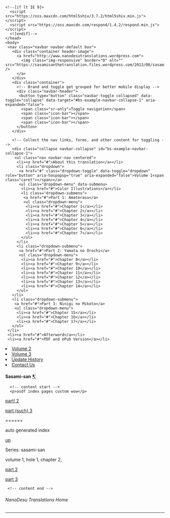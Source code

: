<!DOCTYPE html>
<html lang="en">
<head>
  <meta charset="utf-8">
  <meta http-equiv="X-UA-Compatible" content="IE=edge">
  <meta name="viewport" content="width=device-width, initial-scale=1">
  <!-- The above 3 meta tags *must* come first in the head; any other head content must come *after* these tags -->
  <title>Nanodesu</title>

  <!-- Bootstrap -->
  <link href="../../../../static/bootstrap.min.css" rel="stylesheet">
  <link href="../../../../static/bootstrap-submenu-2.0.1-dist/css/bootstrap-submenu.min.css" rel="stylesheet">
  <link href="../../../../static/site.css" rel="stylesheet">

  <!-- HTML5 shim and Respond.js for IE8 support of HTML5 elements and media queries -->
  <!-- WARNING: Respond.js doesn't work if you view the page via file:// -->
    <!--[if lt IE 9]>
      <script src="https://oss.maxcdn.com/html5shiv/3.7.2/html5shiv.min.js"></script>
      <script src="https://oss.maxcdn.com/respond/1.4.2/respond.min.js"></script>
      <![endif]-->
    </head>
    <body>
     <nav class="navbar navbar-default box">
       <div class="container header-image">
         <a href="http://www.nanodesutranslations.wordpress.com">
           <img class="img-responsive" border="0" alt="" src="https://sasamisanthetranslation.files.wordpress.com/2013/08/sasami4.png" />
         </a>
       </div>
       <div class="container">
         <!-- Brand and toggle get grouped for better mobile display -->
         <div class="navbar-header">
          <button type="button" class="navbar-toggle collapsed" data-toggle="collapse" data-target="#bs-example-navbar-collapse-1" aria-expanded="false">
           <span class="sr-only">Toggle navigation</span>
           <span class="icon-bar"></span>
           <span class="icon-bar"></span>
           <span class="icon-bar"></span>
         </button>
       </div>

       <!-- Collect the nav links, forms, and other content for toggling -->
       <div class="collapse navbar-collapse" id="bs-example-navbar-collapse-1">
        <ul class="nav navbar-nav centered">
         <li><a href="#">About this translation</a></li>
         <li class="dropdown">
          <a href="#" class="dropdown-toggle" data-toggle="dropdown" role="button" aria-haspopup="true" aria-expanded="false">Volume 1<span class="caret"></span></a>
          <ul class="dropdown-menu" data-submenu>
           <li><a href="#">Color Illustrations</a></li>
           <li class="dropdown-submenu">
            <a href="#">Part 1: Amaterasu</a>
            <ul class="dropdown-menu">
             <li><a href="#">Chapter 1</a></li>
             <li><a href="#">Chapter 2</a></li>
             <li><a href="#">Chapter 3</a></li>
             <li><a href="#">Chapter 4</a></li>
             <li><a href="#">Chapter 5</a></li>
             <li><a href="#">Chapter 6</a></li>
             <li><a href="#">Chapter 7</a></li>
           </ul>
         </li>
         <li class="dropdown-submenu">
          <a href="#">Part 2: Yamata no Orochi</a>
          <ul class="dropdown-menu">
           <li><a href="#">Chapter 8</a></li>
           <li><a href="#">Chapter 9</a></li>
           <li><a href="#">Chapter 10</a></li>
           <li><a href="#">Chapter 11</a></li>
           <li><a href="#">Chapter 12</a></li>
           <li><a href="#">Chapter 13</a></li>
           <li><a href="#">Chapter 14</a></li>
         </ul>
       </li>
       <li class="dropdown-submenu">
        <a href="#">Part 3: Ninigi no Mikoto</a>
        <ul class="dropdown-menu">
         <li><a href="#">Chapter 15</a></li>
         <li><a href="#">Chapter 16</a></li>
         <li><a href="#">Chapter 17</a></li>
       </ul>
     </li>
     <li><a href="#">Afterword</a></li>
     <li><a href="#">PDF and ePub Version</a></li>
   </ul>
 </li>
 <li class="dropdown">
  <a href="#" class="dropdown-toggle" data-toggle="dropdown" role="button" aria-haspopup="true" aria-expanded="false">Volume 2<span class="caret"></span></a>
</li>
<li class="dropdown">
  <a href="#" class="dropdown-toggle" data-toggle="dropdown" role="button" aria-haspopup="true" aria-expanded="false">Volume 3<span class="caret"></span></a>
</li>
<li><a href="#">Update History</a></li>
<li><a href="#">Contact Us</a></li>
</ul>
</div><!-- /.navbar-collapse -->
</div><!-- /.container-fluid -->
</nav>

<div class="container content-container">
  <div class="row">
   <div class="col-md-9 col-xs-12 colpad-right">
    <div class="panel panel-default box">
     <div class="panel-heading">
      <h4>Sasami-san <a href="../../../../sasami-san/1/1">↸</a></h4>
    </div>
    <div class="panel-body">

      <!-- content start -->
      <p>asdf index pages custom wow</p>
<p><a href="./2">part! 2</a></p>
<p><a href="./3">part (such) 3</a></p>
<p>======</p>
<p>auto generated index</p>
<p><a href="../../../../sasami-san/1/1">up</a></p>
<p>Series: sasami-san</p>
<p>volume 1, hole 1, chapter 2, </p>
<p><a href="2">part 2</a></p>
<p><a href="3">part 3</a></p>

     <!-- content end -->
   </div>
 </div>
</div>
<div class="col-md-3 hidden-xs hidden-sm colpad-left">
  <div class="panel panel-default box">
   <div class="panel-body">
    <h6>NanoDesu Translations Home</h6>
    <hr>
    <p>
     <a href="http://www.nanodesutranslations.wordpress.com"><img class="img-responsive" border="0" alt="" src="http://nanodesutranslations.files.wordpress.com/2014/05/h6wvikg.png" /></a>
   </p>
 </div>
</div>
</div>
</div>

<!-- jQuery (necessary for Bootstrap's JavaScript plugins) -->
<script src="https://ajax.googleapis.com/ajax/libs/jquery/1.11.3/jquery.min.js"></script>
<!-- Include all compiled plugins (below), or include individual files as needed -->
<script src="https://maxcdn.bootstrapcdn.com/bootstrap/3.3.6/js/bootstrap.min.js" integrity="sha384-0mSbJDEHialfmuBBQP6A4Qrprq5OVfW37PRR3j5ELqxss1yVqOtnepnHVP9aJ7xS" crossorigin="anonymous"></script>
<script type="text/javaScript" src="../../../../static/bootstrap-submenu-2.0.1-dist/js/bootstrap-submenu.min.js"></script>
<script type="text/javascript">
 $('[data-submenu]').submenupicker();
</script>
</body>
</html>
